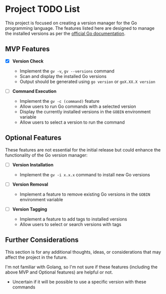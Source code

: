 # Project TODO List

This project is focused on creating a version manager for the Go programming language. The features listed here are designed to manage the installed versions as per the [official Go documentation](https://go.dev/doc/manage-install).


## MVP Features

- [x] **Version Check**
  - Implement the `gv -v`, `gv --versions` command
  - Scan and display the installed Go versions
  - Output should be generated using `go version` or `goX.XX.X version`

- [ ] **Command Execution**
  - Implement the `gv -c (command)` feature
  - Allow users to run Go commands with a selected version
  - Display the currently installed versions in the `GOBIN` environment variable
  - Allow users to select a version to run the command


## Optional Features

These features are not essential for the initial release but could enhance the functionality of the Go version manager:

- [ ] **Version Installation**
  - Implement the `gv -i x.x.x` command to install new Go versions

- [ ] **Version Removal**
  - Implement a feature to remove existing Go versions in the `GOBIN` environment variable

- [ ] **Version Tagging**
  - Implement a feature to add tags to installed versions
  - Allow users to select or search versions with tags


## Further Considerations

This section is for any additional thoughts, ideas, or considerations that may affect the project in the future.

I'm not familiar with Golang, so I'm not sure if these features (including the above MVP and Optional features) are helpful or not.

- Uncertain if it will be possible to use a specific version with these commands

